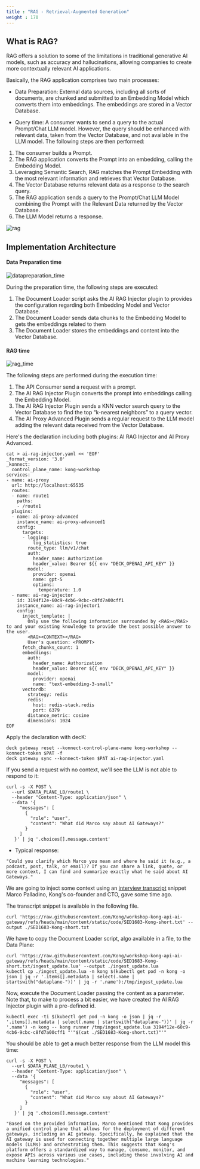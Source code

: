 ```yaml
---
title : "RAG - Retrieval-Augmented Generation"
weight : 170
---
```


## What is RAG?

RAG offers a solution to some of the limitations in traditional generative AI models, such as accuracy and hallucinations, allowing companies to create more contextually relevant AI applications.

Basically, the RAG application comprises two main processes:

* Data Preparation: External data sources, including all sorts of documents, are chunked and submitted to an Embedding Model which converts them into embeddings. The embeddings are stored in a Vector Database.

* Query time: A consumer wants to send a query to the actual Prompt/Chat LLM model. However, the query should be enhanced with relevant data, taken from the Vector Database, and not available in the LLM model. The following steps are then performed:
1. The consumer builds a Prompt.
2. The RAG application converts the Prompt into an embedding, calling the Embedding Model.
3. Leveraging Semantic Search, RAG matches the Prompt Embedding with the most relevant information and retrieves that Vector Database.
4. The Vector Database returns relevant data as a response to the search query.
5. The RAG application sends a query to the Prompt/Chat LLM Model combining the Prompt with the Relevant Data returned by the Vector Database.
6. The LLM Model returns a response.


![rag](/static/images/rag.png)


## Implementation Architecture

#### Data Preparation time

![datapreparation_time](/static/images/rag_data_preparation_time.png)

During the preparation time, the following steps are executed:
1. The Document Loader script asks the AI RAG Injector plugin to provides the configuration regarding both Embedding Model and Vector Database.
2. The Document Loader sends data chunks to the Embedding Model to gets the embeddings related to them
3. The Document Loader stores the embeddings and content into the Vector Database.


#### RAG time

![rag_time](/static/images/rag_time.png)

The following steps are performed during the execution time:
1. The API Consumer send a request with a prompt.
2. The AI RAG Injector Plugin converts the prompt into embeddings calling the Embedding Model.
3. The AI RAG Injector Plugin sends a KNN vector search query to the Vector Database to find the top “k-nearest neighbors” to a query vector.
4. The AI Proxy Advanced Plugin sends a regular request to the LLM model adding the relevant data received from the Vector Database.

Here's the declaration including both plugins: AI RAG Injector and AI Proxy Advanced.

```
cat > ai-rag-injector.yaml << 'EOF'
_format_version: '3.0'
_konnect:
  control_plane_name: kong-workshop
services:
- name: ai-proxy
  url: http://localhost:65535
  routes:
  - name: route1
    paths:
    - /route1
  plugins:
  - name: ai-proxy-advanced
    instance_name: ai-proxy-advanced1
    config:
      targets:
      - logging:
          log_statistics: true
        route_type: llm/v1/chat
        auth:
          header_name: Authorization
          header_value: Bearer ${{ env "DECK_OPENAI_API_KEY" }}
        model:
          provider: openai
          name: gpt-5
          options:
            temperature: 1.0
  - name: ai-rag-injector
    id: 3194f12e-60c9-4cb6-9cbc-c8fd7a00cff1
    instance_name: ai-rag-injector1
    config:
      inject_template: |
        Only use the following information surrounded by <RAG></RAG> to and your existing knowledge to provide the best possible answer to the user.
        <RAG><CONTEXT></RAG>
        User's question: <PROMPT>
      fetch_chunks_count: 1
      embeddings:
        auth:
          header_name: Authorization
          header_value: Bearer ${{ env "DECK_OPENAI_API_KEY" }}
        model:
          provider: openai
          name: "text-embedding-3-small"
      vectordb:
        strategy: redis
        redis:
          host: redis-stack.redis
          port: 6379
        distance_metric: cosine
        dimensions: 1024
EOF
```


Apply the declaration with decK:
```
deck gateway reset --konnect-control-plane-name kong-workshop --konnect-token $PAT -f
deck gateway sync --konnect-token $PAT ai-rag-injector.yaml
```


If you send a request with no context, we'll see the LLM is not able to respond to it:
```
curl -s -X POST \
  --url $DATA_PLANE_LB/route1 \
  --header "Content-Type: application/json" \
  --data '{
     "messages": [
       {
         "role": "user",
         "content": "What did Marco say about AI Gateways?"
       }
     ]
   }' | jq '.choices[].message.content'
```

* Typical response:
```
"Could you clarify which Marco you mean and where he said it (e.g., a podcast, post, talk, or email)? If you can share a link, quote, or more context, I can find and summarize exactly what he said about AI Gateways."
```

We are going to inject some context using an [interview transcript](https://softwareengineeringdaily.com/2024/06/20/its-apis-all-the-way-down-with-marco-palladino/) snippet Marco Palladino, Kong's co-founder and CTO, gave some time ago.

The transcript snippet is available in the following file.

```
curl 'https://raw.githubusercontent.com/Kong/workshop-kong-api-ai-gateway/refs/heads/main/content/static/code/SED1683-Kong-short.txt' --output ./SED1683-Kong-short.txt
```

We have to copy the Document Loader script, algo available in a file, to the Data Plane:

```
curl 'https://raw.githubusercontent.com/Kong/workshop-kong-api-ai-gateway/refs/heads/main/content/static/code/SED1683-Kong-short.txt/ingest_update.lua' --output ./ingest_update.lua
kubectl cp ./ingest_update.lua -n kong $(kubectl get pod -n kong -o json | jq -r '.items[].metadata | select(.name | startswith("dataplane-"))' | jq -r '.name'):/tmp/ingest_update.lua
```

Now, execute the Document Loader passing the content as a parameter. Note that, to make to process a bit easier, we have created the AI RAG Injector plugin with a pre-defined id.

```
kubectl exec -ti $(kubectl get pod -n kong -o json | jq -r '.items[].metadata | select(.name | startswith("dataplane-"))' | jq -r '.name') -n kong -- kong runner /tmp/ingest_update.lua 3194f12e-60c9-4cb6-9cbc-c8fd7a00cff1 "'"$(cat ./SED1683-Kong-short.txt)"'"
```


You should be able to get a much better response from the LLM model this time:

```
curl -s -X POST \
  --url $DATA_PLANE_LB/route1 \
  --header "Content-Type: application/json" \
  --data '{
     "messages": [
       {
         "role": "user",
         "content": "What did Marco say about AI Gateways?"
       }
     ]
   }' | jq '.choices[].message.content'
```


```
"Based on the provided information, Marco mentioned that Kong provides a unified control plane that allows for the deployment of different gateways, including an AI gateway. Specifically, he explained that the AI gateway is used for connecting together multiple large language models (LLMs) and orchestrating them. This suggests that Kong's platform offers a standardized way to manage, consume, monitor, and expose APIs across various use cases, including those involving AI and machine learning technologies."
```



